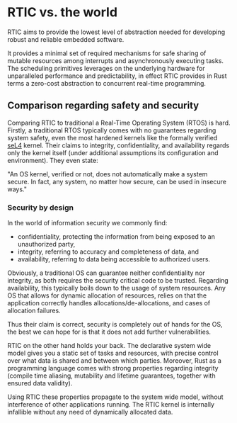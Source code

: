 # RTIC vs. the world

RTIC aims to provide the lowest level of abstraction needed for developing robust and reliable embedded software.

It provides a minimal set of required mechanisms for safe sharing of mutable resources among interrupts and asynchronously executing tasks. The scheduling primitives leverages on the underlying hardware for unparalleled performance and predictability, in effect RTIC provides in Rust terms a zero-cost abstraction to concurrent real-time programming.



## Comparison regarding safety and security

Comparing RTIC to traditional a Real-Time Operating System (RTOS) is hard. Firstly, a traditional RTOS typically comes with no guarantees regarding system safety, even the most hardened kernels like the formally verified [seL4] kernel. Their claims to integrity, confidentiality, and availability regards only the kernel itself (under additional assumptions its configuration and environment). They even state: 

"An OS kernel, verified or not, does not automatically make a system secure. In fact, any system, no matter how secure, can be used in insecure ways."

[seL4]: https://sel4.systems/

### Security by design 

In the world of information security we commonly find:

- confidentiality, protecting the information from being exposed to an unauthorized party, 
- integrity, referring to accuracy and completeness of data, and
- availability, referring to data being accessible to authorized users.

Obviously, a traditional OS can guarantee neither confidentiality nor integrity, as both requires the security critical code to be trusted. Regarding availability, this typically boils down to the usage of system resources. Any OS that allows for dynamic allocation of resources, relies on that the application correctly handles allocations/de-allocations, and cases of allocation failures.  

Thus their claim is correct, security is completely out of hands for the OS, the best we can hope for is that it does not add further vulnerabilities.

RTIC on the other hand holds your back. The declarative system wide model gives you a static set of tasks and resources, with precise control over what data is shared and between which parties. Moreover, Rust as a programming language comes with strong properties regarding integrity (compile time aliasing, mutability and lifetime guarantees, together with ensured data validity).

Using RTIC these properties propagate to the system wide model, without interference of other applications running. The RTIC kernel is internally infallible without any need of dynamically allocated data. 